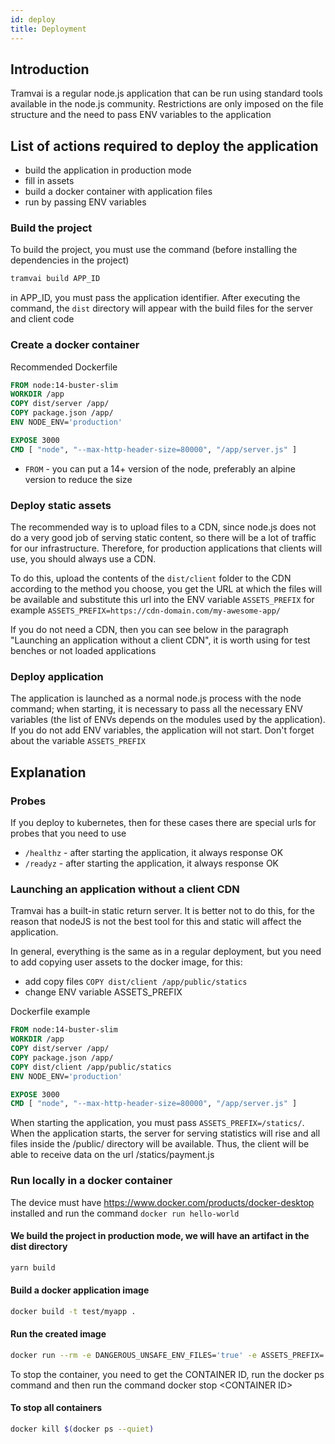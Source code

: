 ```yaml
---
id: deploy
title: Deployment
---
```


## Introduction

Tramvai is a regular node.js application that can be run using standard tools available in the node.js community. Restrictions are only imposed on the file structure and the need to pass ENV variables to the application

## List of actions required to deploy the application

- build the application in production mode
- fill in assets
- build a docker container with application files
- run by passing ENV variables

### Build the project

To build the project, you must use the command (before installing the dependencies in the project)

```bash
tramvai build APP_ID
```

in APP_ID, you must pass the application identifier. After executing the command, the `dist` directory will appear with the build files for the server and client code

### Create a docker container

Recommended Dockerfile

```dockerfile
FROM node:14-buster-slim
WORKDIR /app
COPY dist/server /app/
COPY package.json /app/
ENV NODE_ENV='production'

EXPOSE 3000
CMD [ "node", "--max-http-header-size=80000", "/app/server.js" ]
```

- `FROM` - you can put a 14+ version of the node, preferably an alpine version to reduce the size

### Deploy static assets

The recommended way is to upload files to a CDN, since node.js does not do a very good job of serving static content, so there will be a lot of traffic for our infrastructure. Therefore, for production applications that clients will use, you should always use a CDN.

To do this, upload the contents of the `dist/client` folder to the CDN according to the method you choose, you get the URL at which the files will be available and substitute this url into the ENV variable `ASSETS_PREFIX` for example `ASSETS_PREFIX=https://cdn-domain.com/my-awesome-app/`

If you do not need a CDN, then you can see below in the paragraph "Launching an application without a client CDN", it is worth using for test benches or not loaded applications

### Deploy application

The application is launched as a normal node.js process with the node command; when starting, it is necessary to pass all the necessary ENV variables (the list of ENVs depends on the modules used by the application). If you do not add ENV variables, the application will not start. Don't forget about the variable `ASSETS_PREFIX`

## Explanation

### Probes

If you deploy to kubernetes, then for these cases there are special urls for probes that you need to use

- `/healthz` - after starting the application, it always response OK
- `/readyz` - after starting the application, it always response OK

### Launching an application without a client CDN

Tramvai has a built-in static return server. It is better not to do this, for the reason that nodeJS is not the best tool for this and static will affect the application.

In general, everything is the same as in a regular deployment, but you need to add copying user assets to the docker image, for this:

- add copy files `COPY dist/client /app/public/statics`
- change ENV variable ASSETS_PREFIX

Dockerfile example

```dockerfile
FROM node:14-buster-slim
WORKDIR /app
COPY dist/server /app/
COPY package.json /app/
COPY dist/client /app/public/statics
ENV NODE_ENV='production'

EXPOSE 3000
CMD [ "node", "--max-http-header-size=80000", "/app/server.js" ]
```

When starting the application, you must pass `ASSETS_PREFIX=/statics/`. When the application starts, the server for serving statistics will rise and all files inside the /public/ directory will be available. Thus, the client will be able to receive data on the url /statics/payment.js

### Run locally in a docker container

The device must have https://www.docker.com/products/docker-desktop installed and run the command `docker run hello-world`

#### We build the project in production mode, we will have an artifact in the dist directory

```bash
yarn build
```

#### Build a docker application image

```bash
docker build -t test/myapp .
```

#### Run the created image

```bash
docker run --rm -e DANGEROUS_UNSAFE_ENV_FILES='true' -e ASSETS_PREFIX='http://localhost:4000/static/' -v ${PWD}/env.development.js:/app/env.development.js -v ${PWD}/dist/client:/app/static  -e DEV_STATIC=true -p 3000:3000 -p 4000:4000 -d test/myapp
```

To stop the container, you need to get the CONTAINER ID, run the docker ps command and then run the command docker stop <CONTAINER ID\>

#### To stop all containers

```bash
docker kill $(docker ps --quiet)
```
